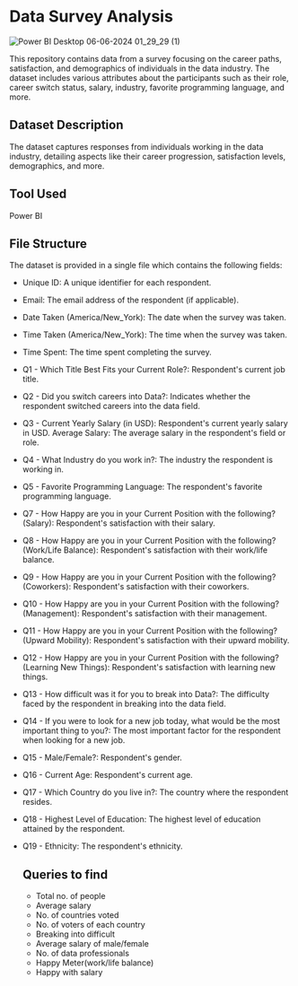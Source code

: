 # Data Survey Analysis

![Power BI Desktop 06-06-2024 01_29_29 (1)](https://github.com/sujata-mandal13/Data-professional-survey/assets/171798508/4e7bedc1-ff90-4d56-8730-fda8d51453da)

This repository contains data from a survey focusing on the career paths, satisfaction, and demographics of individuals in the data industry.
The dataset includes various attributes about the participants such as their role, 
career switch status, salary, industry, favorite programming language, and more.

## Dataset Description
The dataset captures responses from individuals working in the data industry, detailing aspects like their career progression, satisfaction levels, demographics, and more.

## Tool Used
Power BI

## File Structure
The dataset is provided in a single file which contains the following fields:

- Unique ID: A unique identifier for each respondent.
- Email: The email address of the respondent (if applicable).
- Date Taken (America/New_York): The date when the survey was taken.
- Time Taken (America/New_York): The time when the survey was taken.
- Time Spent: The time spent completing the survey.
- Q1 - Which Title Best Fits your Current Role?: Respondent's current job title.
- Q2 - Did you switch careers into Data?: Indicates whether the respondent switched careers into the data field.
- Q3 - Current Yearly Salary (in USD): Respondent's current yearly salary in USD.
Average Salary: The average salary in the respondent's field or role.
- Q4 - What Industry do you work in?: The industry the respondent is working in.
- Q5 - Favorite Programming Language: The respondent's favorite programming language.
- Q7 - How Happy are you in your Current Position with the following? (Salary): Respondent's satisfaction with their salary.
- Q8 - How Happy are you in your Current Position with the following? (Work/Life Balance): Respondent's satisfaction with their work/life balance.
- Q9 - How Happy are you in your Current Position with the following? (Coworkers): Respondent's satisfaction with their coworkers.
- Q10 - How Happy are you in your Current Position with the following? (Management): Respondent's satisfaction with their management.
- Q11 - How Happy are you in your Current Position with the following? (Upward Mobility): Respondent's satisfaction with their upward mobility.
- Q12 - How Happy are you in your Current Position with the following? (Learning New Things): Respondent's satisfaction with learning new things.
- Q13 - How difficult was it for you to break into Data?: The difficulty faced by the respondent in breaking into the data field.
- Q14 - If you were to look for a new job today, what would be the most important thing to you?: The most important factor for the respondent when looking for a new job.
- Q15 - Male/Female?: Respondent's gender.
- Q16 - Current Age: Respondent's current age.
- Q17 - Which Country do you live in?: The country where the respondent resides.
- Q18 - Highest Level of Education: The highest level of education attained by the respondent.
- Q19 - Ethnicity: The respondent's ethnicity.

  ## Queries to find
  - Total no. of people
  - Average salary
  - No. of countries voted
  - No. of voters of each country
  - Breaking into difficult
  - Average salary of male/female
  - No. of data professionals
  - Happy Meter(work/life balance)
  - Happy with salary
    
  
